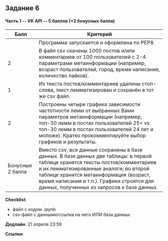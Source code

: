 ## Задание 6

#### Часть 1 -- VK API -- 5 баллов (+2 бонусных балла)

|Балл|Критерий|
|----|--------|
||Программа запускается и оформлена по PEP8.|
|2|В файл csv скачены 1000 постов и/или комментариев от 100 пользователей с 2-4 параметрами метаинформации (например, возраст пользователей, город, время написания, количество лайков).|
|1|Из текста постов/комментариев удалены стоп-слова, текст лемматизирован и сохранён в тот же csv файл.|
|2|Построены четыре графика зависимости частотности лемм от выбранных Вами параметров метаинформации (например, топ-30 лемм в постах пользователей 25+ vs топ-30 лемм в постах пользователей 24 лет и моложе). Кратко прокомментируйте выбор графиков и результаты.|
|Бонусные 2 балла|Вместо csv, все данные сохранены в базе данных. В базе данных две таблицы: в первой таблице хранятся тексты постов/комментариев и их лемматизированные аналоги; во второй таблице хранится метаинформация (возраст, время написания и т.п.). Графики строятся для данных, полученных из запросов к базе данных.|

**Checklist**:
- файл с кодом .ipynb
- csv-файл с данными/ссылка на него ИЛИ база данных

**Дедлайн**: 
21 апреля 23:59

**Ссылки**:
